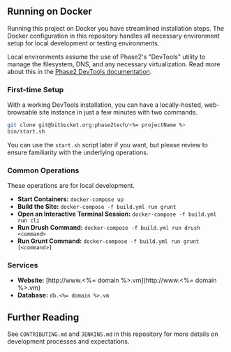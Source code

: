 ## Running on Docker

Running this project on Docker you have streamlined installation steps. The Docker configuration in this repository handles all necessary environment setup for local
development or testing environments.

Local environments assume the use of Phase2's "DevTools" utility to manage the
filesystem, DNS, and any necessary virtualization. Read more about this in the
[Phase2 DevTools documentation](http://phase2.github.io/devtools/).

### First-time Setup

With a working DevTools installation, you can have a locally-hosted, web-browsable
site instance in just a few minutes with two commands.

```bash
git clone git@bitbucket.org:phase2tech/<%= projectName %>
bin/start.sh
```

You can use the `start.sh` script later if you want, but please review to ensure
familiarity with the underlying operations.

### Common Operations

These operations are for local development.

* **Start Containers:** `docker-compose up`
* **Build the Site:** `docker-compose -f build.yml run grunt`
* **Open an Interactive Terminal Session:** `docker-compose -f build.yml run cli`
* **Run Drush Command:** `docker-compose -f build.yml run drush <command>`
* **Run Grunt Command:** `docker-compose -f build.yml run grunt [<command>]`

### Services

* **Website:** [http://www.<%= domain %>.vm](http://www.<%= domain %>.vm)
* **Database:** `db.<%= domain %>.vm`

## Further Reading

See `CONTRIBUTING.md` and `JENKINS.md` in this repository for more details on
development processes and expectations.

